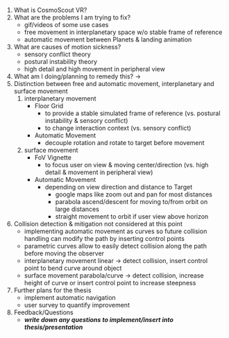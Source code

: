 1. What is CosmoScout VR?
2. What are the problems I am trying to fix?
    - gif/videos of some use cases
    - free movement in interplanetary space w/o stable frame of reference
    - automatic movement between Planets & landing animation
3. What are causes of motion sickness?
    - sensory conflict theory
    - postural instability theory
    - high detail and high movement in peripheral view
4. What am I doing/planning to remedy this? ->
5. Distinction between free and automatic movement, interplanetary and surface movement
    1. interplanetary movement
        - Floor Grid
            - to provide a stable simulated frame of reference (vs. postural instability & sensory conflict)
            - to change interaction context (vs. sensory conflict)
        - Automatic Movement
            - decouple rotation and rotate to target before movement
    2. surface movement
        - FoV Vignette
            - to focus user on view & moving center/direction (vs. high detail & movement in peripheral view)
        - Automatic Movement
            - depending on view direction and distance to Target
                - google maps like zoom out and pan for most distances
                - parabola ascend/descent for moving to/from orbit on large distances
                - straight movement to orbit if user view above horizon
6. Collision detection & mitigation not considered at this point
    - implementing automatic movement as curves so future collision handling can modify the path by inserting 
      control points
    - parametric curves allow to easily detect collision along the path before moving the observer
    - interplanetary movement linear -> detect collision, insert control point to bend curve around object
    - surface movement parabola/curve -> detect collision, increase height of curve or insert control point to 
      increase steepness
7. Further plans for the thesis
    - implement automatic navigation
    - user survey to quantify improvement
8. Feedback/Questions
    * ***write down any questions to implement/insert into thesis/presentation***
